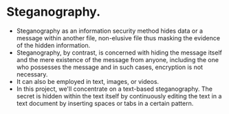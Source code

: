 # Steganography.
- Steganography as an information security method hides data or a message within another file, non-elusive file thus masking the evidence of the hidden information. 
- Steganography, by contrast, is concerned with hiding the message itself and the mere existence of the message from anyone, including the one who possesses the message and in such cases, encryption is not necessary. 
- It can also be employed in text, images, or videos.
- In this project, we'll concentrate on a text-based steganography. The secret is hidden within the text itself by continuously editing the text in a text document by inserting spaces or tabs in a certain pattern.
